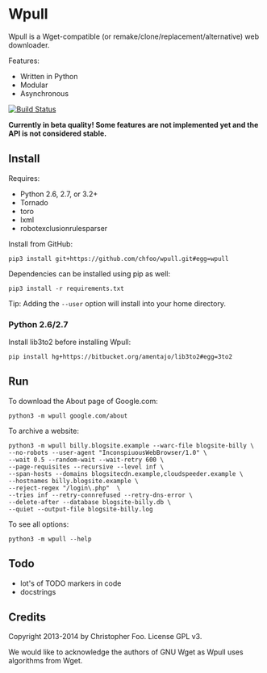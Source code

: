 Wpull
=====

Wpull is a Wget-compatible (or remake/clone/replacement/alternative) web downloader.

Features:

* Written in Python
* Modular
* Asynchronous

[![Build Status](https://travis-ci.org/chfoo/wpull.png)](https://travis-ci.org/chfoo/wpull)

**Currently in beta quality! Some features are not implemented yet and the API is not considered stable.**

Install
-------

Requires:

* Python 2.6, 2.7, or 3.2+
* Tornado
* toro
* lxml
* robotexclusionrulesparser

Install from GitHub:

    pip3 install git+https://github.com/chfoo/wpull.git#egg=wpull

Dependencies can be installed using pip as well:

    pip3 install -r requirements.txt

Tip: Adding the `--user` option will install into your home directory.

### Python 2.6/2.7

Install lib3to2 before installing Wpull:

    pip install hg+https://bitbucket.org/amentajo/lib3to2#egg=3to2

Run
---

To download the About page of Google.com:

    python3 -m wpull google.com/about

To archive a website:

    python3 -m wpull billy.blogsite.example --warc-file blogsite-billy \
    --no-robots --user-agent "InconspiuousWebBrowser/1.0" \
    --wait 0.5 --random-wait --wait-retry 600 \
    --page-requisites --recursive --level inf \
    --span-hosts --domains blogsitecdn.example,cloudspeeder.example \
    --hostnames billy.blogsite.example \
    --reject-regex "/login\.php"  \
    --tries inf --retry-connrefused --retry-dns-error \
    --delete-after --database blogsite-billy.db \
    --quiet --output-file blogsite-billy.log

To see all options:

    python3 -m wpull --help


Todo
----

* lot's of TODO markers in code
* docstrings


Credits
-------

Copyright 2013-2014 by Christopher Foo. License GPL v3.

We would like to acknowledge the authors of GNU Wget as Wpull uses algorithms from Wget.

